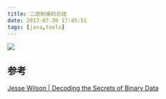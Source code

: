 ```yaml
---
title: 二进制编码总结
date: 2017-07-30 17:45:51
tags: [java,tools]
---
```


![](http://odzl05jxx.bkt.clouddn.com/01f691dea62d22e138481a353fbb6228.jpg?imageView2/2/w/600)

<!--more-->


## 参考

[Jesse Wilson | Decoding the Secrets of Binary Data ](https://www.youtube.com/watch?v=T_p22jMZSrk)
